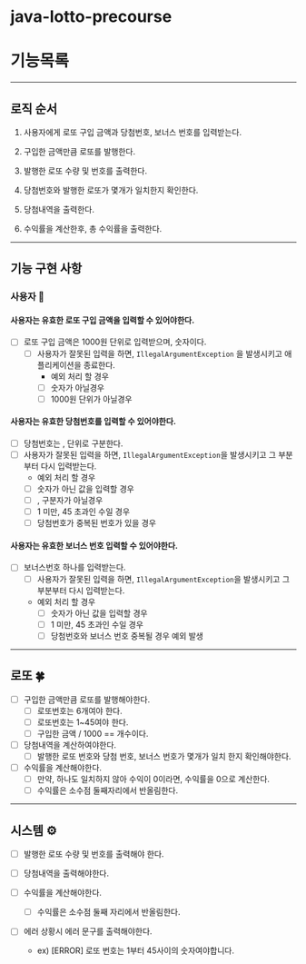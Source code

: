 # java-lotto-precourse

# 기능목록

---

## 로직 순서

1. 사용자에게 로또 구입 금액과 당첨번호, 보너스 번호를 입력받는다.

2. 구입한 금액만큼 로또를 발행한다.

3. 발행한 로또 수량 및 번호를 출력한다.

4. 당첨번호와 발행한 로또가 몇개가 일치한지 확인한다.

5. 당첨내역을 출력한다.

6. 수익률을 계산한후, 총 수익률을 출력한다.

---

## 기능 구현 사항

### 사용자 👤

#### 사용자는 유효한 로또 구입 금액을 입력할 수 있어야한다.

- [ ] 로또 구입 금액은 1000원 단위로 입력받으며, 숫자이다.
  - [ ] 사용자가 잘못된 입력을 하면,  `IllegalArgumentException` 을 발생시키고 애플리케이션을 종료한다.
    -  예외 처리 할 경우
    - [ ] 숫자가 아닐경우
    - [ ] 1000원 단위가 아닐경우
    
#### 사용자는 유효한 당첨번호를 입력할 수 있어야한다.

- [ ] 당첨번호는 , 단위로 구분한다.
- [ ] 사용자가 잘못된 입력을 하면, `IllegalArgumentException`을 발생시키고 그 부분부터 다시 입력받는다.
    - 예외 처리 할 경우
    - [ ] 숫자가 아닌 값을 입력할 경우
    - [ ] , 구분자가 아닐경우
    - [ ] 1 미만, 45 초과인 수일 경우
    - [ ] 당첨번호가 중복된 번호가 있을 경우

#### 사용자는 유효한 보너스 번호 입력할 수 있어야한다.

- [ ] 보너스번호 하나를 입력받는다.
    - [ ] 사용자가 잘못된 입력을 하면, `IllegalArgumentException`을 발생시키고 그 부분부터 다시 입력받는다.
    - 예외 처리 할 경우
        - [ ] 숫자가 아닌 값을 입력할 경우
        - [ ] 1 미만, 45 초과인 수일 경우
        - [ ] 당첨번호와 보너스 번호 중복될 경우 예외 발생

---

## 로또 🍀
- [ ] 구입한 금액만큼 로또를 발행해야한다.
    - [ ] 로또번호는 6개여야 한다.
    - [ ] 로또번호는 1~45여야 한다.
    - [ ] 구입한 금액 / 1000 == 개수이다.
- [ ] 당첨내역을 계산하여야한다.
  - [ ] 발행한 로또 번호와 당첨 번호, 보너스 번호가 몇개가 일치 한지 확인해야한다.
- [ ] 수익률을 계산해야한다.
  - [ ] 만약, 하나도 일치하지 않아 수익이 0이라면, 수익률을 0으로 계산한다.
  - [ ] 수익률은 소수점 둘째자리에서 반올림한다.

---

## 시스템 ⚙️
- [ ] 발행한 로또 수량 및 번호를 출력해야 한다.
  
- [ ] 당첨내역을 출력해야한다.

- [ ] 수익률을 계산해야한다.
  -  [ ] 수익률은 소수점 둘째 자리에서 반올림한다.
- [ ] 에러 상황시 에러 문구를 출력해야한다.
  - ex) [ERROR] 로또 번호는 1부터 45사이의 숫자여야합니다. 
